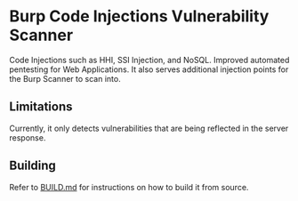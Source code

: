 # Burp Code Injections Vulnerability Scanner

Code Injections such as HHI, SSI Injection, and NoSQL. Improved automated pentesting for Web Applications. It also serves additional injection points for the Burp Scanner to scan into.

## Limitations

Currently, it only detects vulnerabilities that are being reflected in the server response.

## Building

Refer to [BUILD.md](BUILD.md) for instructions on how to build it from source.
